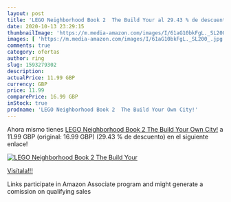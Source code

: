 ```yaml
---
layout: post
title: 'LEGO Neighborhood Book 2  The Build Your al 29.43 % de descuento'
date: 2020-10-13 23:29:15
thumbnailImage: 'https://m.media-amazon.com/images/I/61aG10bkFgL._SL200_.jpg'
images: [ 'https://m.media-amazon.com/images/I/61aG10bkFgL._SL200_.jpg' ]
comments: true
category: ofertas
author: ring
slug: 1593279302
description:
actualPrice: 11.99 GBP
currency: GBP
price: 11.99
comparePrice: 16.99 GBP
inStock: true
prodname: 'LEGO Neighborhood Book 2  The Build Your Own City!'
---
```


Ahora mismo tienes [LEGO Neighborhood Book 2  The Build Your Own City!](https://www.amazon.co.uk/dp/1593279302/?tag=tolees0a-21) a 11.99 GBP (original: 16.99 GBP) (29.43 %  de descuento) en el siguiente enlace!

[![LEGO Neighborhood Book 2  The Build Your](https://m.media-amazon.com/images/I/61aG10bkFgL._SL200_.jpg)](https://www.amazon.co.uk/dp/1593279302/?tag=tolees0a-21)

[Visítala!!!](https://www.amazon.co.uk/dp/1593279302/?tag=tolees0a-21)

Links participate in Amazon Associate program and might generate a comission on qualifying sales

